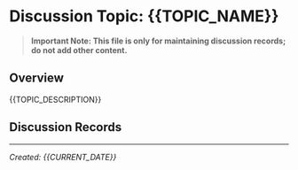 # Discussion Topic: {{TOPIC_NAME}}

> **Important Note: This file is only for maintaining discussion records; do not add other content.**

## Overview
{{TOPIC_DESCRIPTION}}

## Discussion Records
<!--
Format for each discussion record:
### D01 - YYYY-MM-DD HH:MM:SS
**Issue**: [The specific issue discussed]
**Conclusion**: [The conclusion or decision reached]

Numbering format: D01, D02, D03... (D = Discussion)
-->

---
*Created: {{CURRENT_DATE}}*